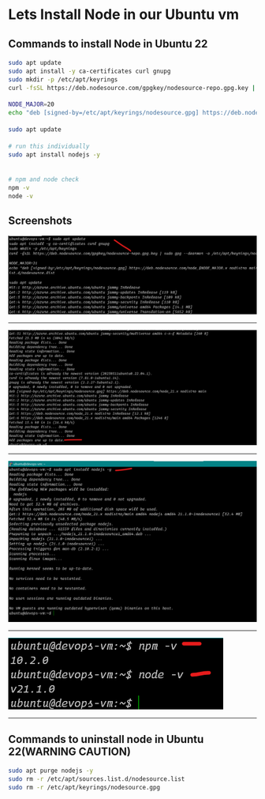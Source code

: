 # Lets Install Node in our Ubuntu vm

## Commands to install Node in Ubuntu 22
```bash
sudo apt update
sudo apt install -y ca-certificates curl gnupg
sudo mkdir -p /etc/apt/keyrings
curl -fsSL https://deb.nodesource.com/gpgkey/nodesource-repo.gpg.key | sudo gpg --dearmor -o /etc/apt/keyrings/nodesource.gpg

NODE_MAJOR=20
echo "deb [signed-by=/etc/apt/keyrings/nodesource.gpg] https://deb.nodesource.com/node_$NODE_MAJOR.x nodistro main" | sudo tee /etc/apt/sources.list.d/nodesource.list

sudo apt update

# run this individually
sudo apt install nodejs -y


# npm and node check
npm -v
node -v

```

## Screenshots

![](img/node-install-01.png)
<hr>
  
![](img/node-install-02.png)
<hr>
  
![](img/node-install-03.png)
<hr>
  
![](img/node-install-04.png)
<hr>
  
## Commands to uninstall node in Ubuntu 22(WARNING CAUTION)

```bash
sudo apt purge nodejs -y
sudo rm -r /etc/apt/sources.list.d/nodesource.list
sudo rm -r /etc/apt/keyrings/nodesource.gpg
```
